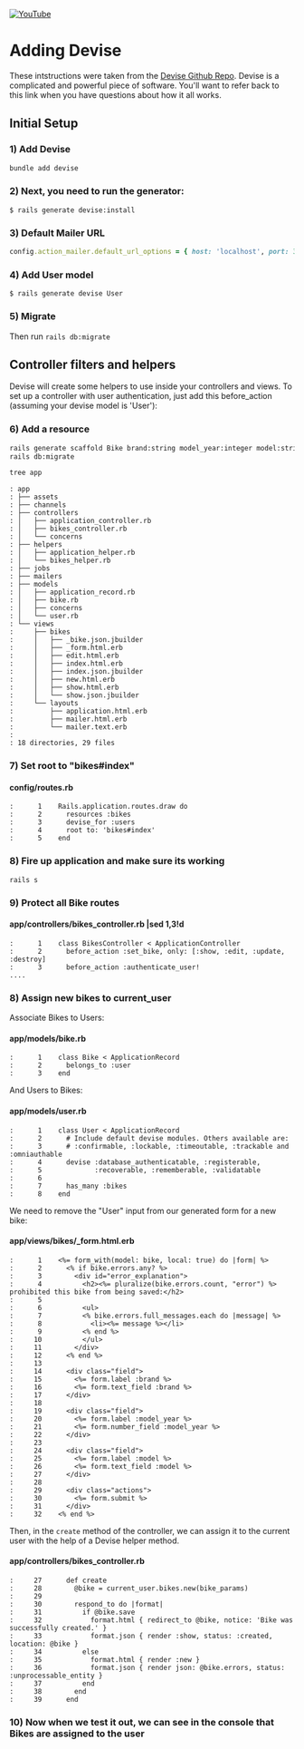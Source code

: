 
[![YouTube](http://img.youtube.com/vi/qHC8NEDlB8U/0.jpg)](https://www.youtube.com/watch?v=qHC8NEDlB8U)

# Adding Devise
These intstructions were taken from the [Devise Github Repo](https://github.com/plataformatec/devise#getting-started).  Devise is a complicated and powerful piece of software.  You'll want to refer back to this link when you have questions about how it all works.

## Initial Setup
### 1) Add Devise
```bash
bundle add devise
```

### 2) Next, you need to run the generator:

```console
$ rails generate devise:install
```

### 3) Default Mailer URL

```ruby
config.action_mailer.default_url_options = { host: 'localhost', port: 3000 }
```

### 4) Add User model

```console
$ rails generate devise User
```

### 5) Migrate
Then run `rails db:migrate`


## Controller filters and helpers

Devise will create some helpers to use inside your controllers and views. To set up a controller with user authentication, just add this before_action (assuming your devise model is 'User'):

### 6) Add a resource

```bash
rails generate scaffold Bike brand:string model_year:integer model:string user_id:integer
rails db:migrate
```
```bash
tree app
```
```result
: app
: ├── assets
: ├── channels
: ├── controllers
: │   ├── application_controller.rb
: │   ├── bikes_controller.rb
: │   └── concerns
: ├── helpers
: │   ├── application_helper.rb
: │   └── bikes_helper.rb
: ├── jobs
: ├── mailers
: ├── models
: │   ├── application_record.rb
: │   ├── bike.rb
: │   ├── concerns
: │   └── user.rb
: └── views
:     ├── bikes
:     │   ├── _bike.json.jbuilder
:     │   ├── _form.html.erb
:     │   ├── edit.html.erb
:     │   ├── index.html.erb
:     │   ├── index.json.jbuilder
:     │   ├── new.html.erb
:     │   ├── show.html.erb
:     │   └── show.json.jbuilder
:     └── layouts
:         ├── application.html.erb
:         ├── mailer.html.erb
:         └── mailer.text.erb
:
: 18 directories, 29 files
```

### 7) Set root to "bikes#index"
#### config/routes.rb
```result
:      1	Rails.application.routes.draw do
:      2	  resources :bikes
:      3	  devise_for :users
:      4	  root to: 'bikes#index'
:      5	end
```

### 8) Fire up application and make sure its working

```
rails s
```

### 9) Protect all Bike routes

#### app/controllers/bikes_controller.rb |sed 1,3!d
```result
:      1	class BikesController < ApplicationController
:      2	  before_action :set_bike, only: [:show, :edit, :update, :destroy]
:      3	  before_action :authenticate_user!
....
```

### 8) Assign new bikes to current_user

Associate Bikes to Users:
#### app/models/bike.rb
```result
:      1	class Bike < ApplicationRecord
:      2	  belongs_to :user
:      3	end
```

And Users to Bikes:
#### app/models/user.rb
```result
:      1	class User < ApplicationRecord
:      2	  # Include default devise modules. Others available are:
:      3	  # :confirmable, :lockable, :timeoutable, :trackable and :omniauthable
:      4	  devise :database_authenticatable, :registerable,
:      5	         :recoverable, :rememberable, :validatable
:      6
:      7	  has_many :bikes
:      8	end
```

We need to remove the "User" input from our generated form for a new bike:

#### app/views/bikes/_form.html.erb
```result
:      1	<%= form_with(model: bike, local: true) do |form| %>
:      2	  <% if bike.errors.any? %>
:      3	    <div id="error_explanation">
:      4	      <h2><%= pluralize(bike.errors.count, "error") %> prohibited this bike from being saved:</h2>
:      5
:      6	      <ul>
:      7	      <% bike.errors.full_messages.each do |message| %>
:      8	        <li><%= message %></li>
:      9	      <% end %>
:     10	      </ul>
:     11	    </div>
:     12	  <% end %>
:     13
:     14	  <div class="field">
:     15	    <%= form.label :brand %>
:     16	    <%= form.text_field :brand %>
:     17	  </div>
:     18
:     19	  <div class="field">
:     20	    <%= form.label :model_year %>
:     21	    <%= form.number_field :model_year %>
:     22	  </div>
:     23
:     24	  <div class="field">
:     25	    <%= form.label :model %>
:     26	    <%= form.text_field :model %>
:     27	  </div>
:     28
:     29	  <div class="actions">
:     30	    <%= form.submit %>
:     31	  </div>
:     32	<% end %>
```

Then, in the ```create``` method of the controller, we can assign it to the current user with the help of a Devise helper method.

#### app/controllers/bikes_controller.rb
```result
:     27	  def create
:     28	    @bike = current_user.bikes.new(bike_params)
:     29
:     30	    respond_to do |format|
:     31	      if @bike.save
:     32	        format.html { redirect_to @bike, notice: 'Bike was successfully created.' }
:     33	        format.json { render :show, status: :created, location: @bike }
:     34	      else
:     35	        format.html { render :new }
:     36	        format.json { render json: @bike.errors, status: :unprocessable_entity }
:     37	      end
:     38	    end
:     39	  end
```

### 10) Now when we test it out, we can see in the console that Bikes are assigned to the user
